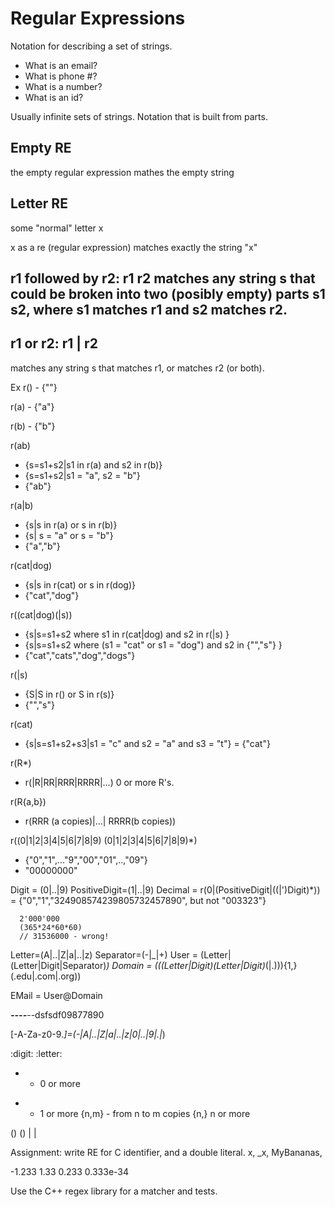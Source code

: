 # Regular Expressions

Notation for describing a set of strings.

- What is an email?
- What is phone #?
- What is a number?
- What is an id?

Usually infinite sets of strings.  Notation that is built from parts.

## Empty RE
the empty regular expression
mathes the empty string

## Letter RE
some "normal" letter x

x as a re (regular expression) matches exactly the string "x"

## r1 followed by r2: r1 r2 matches any string s that could be broken into two (posibly empty) parts s1 s2, where s1 matches r1 and s2 matches r2.

## r1 or r2: r1 | r2
 matches any string s that matches r1, or matches r2 (or both).

Ex
  r() - {""}

  r(a) - {"a"}

  r(b) - {"b"}

  r(ab) 
  - {s=s1+s2|s1 in r(a) and s2 in r(b)}
  - {s=s1+s2|s1 = "a", s2 = "b"}
  - {"ab"}

  r(a|b) 
  - {s|s in r(a) or s in r(b)}
  - {s| s = "a" or s = "b"}
  - {"a","b"}

  r(cat|dog)
  - {s|s in r(cat) or s in r(dog)}
  - {"cat","dog"}

  r((cat|dog)(|s))
  - {s|s=s1+s2 where s1 in r(cat|dog) and s2 in r(|s) }
  - {s|s=s1+s2 where (s1 = "cat" or s1 = "dog") and s2 in {"","s"} }
  - {"cat","cats","dog","dogs"}

  r(|s)
  - {S|S in r() or S in r(s)}
  - {"","s"}

  r(cat)
  - {s|s=s1+s2+s3|s1 = "c" and s2 = "a" and s3 = "t"} = {"cat"}

  r(R*)
  - r(|R|RR|RRR|RRRR|...) 0 or more R's.

  r(R{a,b})
  - r(RRR (a copies)|...| RRRR(b copies))

r((0|1|2|3|4|5|6|7|8|9)
  (0|1|2|3|4|5|6|7|8|9)*)
  - {"0","1",..."9","00","01",..,"09"}
  - "00000000"

Digit = (0|..|9)
PositiveDigit=(1|..|9)
Decimal = r(0|(PositiveDigit|((|')Digit)*))
  = {"0","1","324908574239805732457890",
      but not "003323"}

      
      2'000'000
      (365*24*60*60)
      // 31536000 - wrong!
      


Letter=(A|..|Z|a|..|z)
Separator=(-|_|+)
User = (Letter|(Letter|Digit|Separator)*)
Domain = (((Letter|Digit)(Letter|Digit)*(|.))){1,}(.edu|.com|.org))

EMail = User@Domain

___----___--dsfsdf09877890

[-A-Za-z0-9._]=(-|A|..|Z|a|..|z|0|..|9|.|_)

:digit:
:letter:
* - 0 or more
+ - 1 or more
{n,m} - from n to m copies
{n,} n or more

()
\(\)
|
\|

Assignment: write RE for C identifier, and a double literal.  x, _x, MyBananas, 

-1.233
1.33
0.233
0.333e-34

Use the C++ regex library for a matcher and tests.

